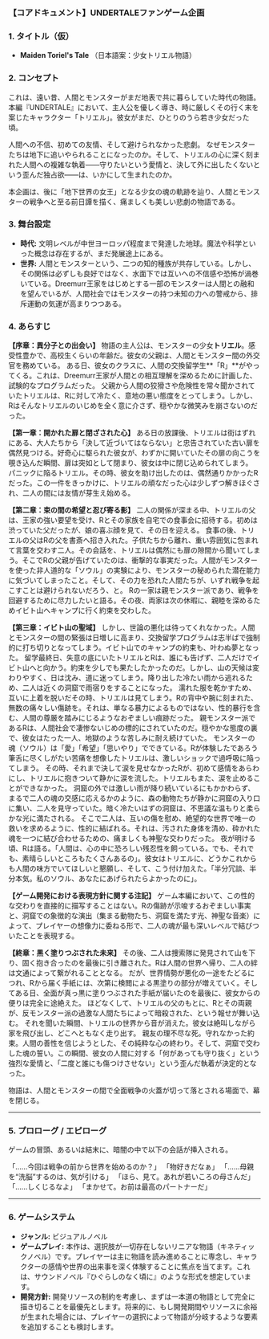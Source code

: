 ### **【コアドキュメント】UNDERTALEファンゲーム企画**

### **1. タイトル（仮）**

*   **Maiden Toriel's Tale**
    （日本語案：少女トリエル物語）

### **2. コンセプト**

これは、遠い昔、人間とモンスターがまだ地表で共に暮らしていた時代の物語。
本編『UNDERTALE』において、主人公を優しく導き、時に厳しくその行く末を案じたキャラクター「トリエル」。彼女がまだ、ひとりのうら若き少女だった頃。

人間への不信、初めての友情、そして避けられなかった悲劇。
なぜモンスターたちは地下に追いやられることになったのか。そして、トリエルの心に深く刻まれた人間への複雑な執着――守りたいという愛情と、決して外に出したくないという歪んだ独占欲――は、いかにして生まれたのか。

本企画は、後に「地下世界の女王」となる少女の魂の軌跡を辿り、人間とモンスターの戦争へと至る前日譚を描く、痛ましくも美しい悲劇の物語である。

### **3. 舞台設定**

*   **時代:** 文明レベルが中世ヨーロッパ程度まで発達した地球。魔法や科学といった概念は存在するが、まだ発展途上にある。
*   **世界:** 人間とモンスターという、二つの知的種族が共存している。しかし、その関係は必ずしも良好ではなく、水面下では互いへの不信感や恐怖が渦巻いている。Dreemurr王家をはじめとする一部のモンスターは人間との融和を望んでいるが、人間社会ではモンスターの持つ未知の力への警戒から、排斥運動の気運が高まりつつある。

### **4. あらすじ**

**【序章：異分子との出会い】**
物語の主人公は、モンスターの少女**トリエル**。感受性豊かで、高校生くらいの年齢だ。彼女の父親は、人間とモンスター間の外交官を務めている。
ある日、彼女のクラスに、人間の交換留学生**「R」**がやってくる。これは、Dreemurr王家が人間との相互理解を深めるために計画した、試験的なプログラムだった。
父親から人間の狡猾さや危険性を常々聞かされていたトリエルは、Rに対して冷たく、意地の悪い態度をとってしまう。しかし、Rはそんなトリエルのいじめを全く意に介さず、穏やかな微笑みを崩さないのだった。

**【第一章：開かれた扉と閉ざされた心】**
ある日の放課後、トリエルは街はずれにある、大人たちから「決して近づいてはならない」と忠告されていた古い扉を偶然見つける。好奇心に駆られた彼女が、わずかに開いていたその扉の向こうを覗き込んだ瞬間、扉は突如として閉まり、彼女は中に閉じ込められてしまう。
パニックに陥るトリエル。その時、彼女を助け出したのは、偶然通りかかったRだった。この一件をきっかけに、トリエルの頑なだった心は少しずつ解きほぐされ、二人の間には友情が芽生え始める。

**【第二章：束の間の希望と忍び寄る影】**
二人の関係が深まる中、トリエルの父は、王家の強い要望を受け、Rとその家族を自宅での食事会に招待する。初めは渋っていた父だったが、娘の喜ぶ顔を見て、その日を迎える。
食事の後、トリエルの父はRの父を書斎へ招き入れた。子供たちから離れ、重い雰囲気に包まれて言葉を交わす二人。その会話を、トリエルは偶然にも扉の隙間から聞いてしまう。そこでRの父親が告げていたのは、衝撃的な事実だった。人間がモンスターを使った非人道的な「ソウル」の実験により、モンスターの秘められた潜在能力に気づいてしまったこと。そして、その力を恐れた人間たちが、いずれ戦争を起こすことは避けられないだろう、と。
Rの一家は親モンスター派であり、戦争を回避するために尽力したいと語る。その夜、両家は次の休暇に、親睦を深めるためイビト山へキャンプに行く約束を交わした。

**【第三章：イビト山の聖域】**
しかし、世論の悪化は待ってくれなかった。人間とモンスターの間の緊張は日増しに高まり、交換留学プログラムは志半ばで強制的に打ち切りとなってしまう。イビト山でのキャンプの約束も、叶わぬ夢となった。
留学最終日、失意の底にいたトリエルとRは、誰にも告げず、二人だけでイビト山へと向かう。約束を少しでも果たしたかったのだ。しかし、山の天候は変わりやすく、日は沈み、道に迷ってしまう。降り出した冷たい雨から逃れるため、二人は近くの洞窟で雨宿りをすることになった。
濡れた服を乾かすため、互いに上着を脱いだその時、トリエルは見てしまう。Rの背中や腕に刻まれた、無数の痛々しい傷跡を。それは、単なる暴力によるものではない、性的暴行を含む、人間の尊厳を踏みにじるようなおぞましい痕跡だった。
親モンスター派であるRは、人間社会で凄惨ないじめの標的にされていたのだ。穏やかな態度の裏で、彼女はたった一人、地獄のような苦しみに耐え続けていた。
モンスターの魂（ソウル）は「愛」「希望」「思いやり」でできている。Rが体験したであろう筆舌に尽くしがたい苦痛を想像したトリエルは、激しいショックで過呼吸に陥ってしまう。
その時、それまで決して涙を見せなかったRが、初めて感情をあらわにし、トリエルに抱きついて静かに涙を流した。トリエルもまた、涙を止めることができなかった。
洞窟の外では激しい雨が降り続いているにもかかわらず、まるで二人の魂の交感に応えるかのように、森の動物たちが静かに洞窟の入り口に集い、二人を見守っていた。暗く冷たいはずの洞窟は、不思議な温もりと柔らかな光に満たされる。
そこで二人は、互いの傷を慰め、絶望的な世界で唯一の救いを求めるように、性的に結ばれる。それは、汚された身体を清め、砕かれた魂を一つに結び合わせるための、痛ましくも神聖な交わりだった。
夜が明ける頃、Rは語る。「人間は、心の中に恐ろしい残忍性を飼っている。でも、それでも、素晴らしいところもたくさんあるの」。彼女はトリエルに、どうかこれからも人間の味方でいてほしいと懇願し、そして、こう付け加えた。「半分冗談、半分本気。私のソウル、あなたにあげられたらよかったのに」。

**【ゲーム開発における表現方針に関する注記】**
ゲーム本編において、この性的な交わりを直接的に描写することはない。Rの傷跡が示唆するおぞましい事実と、洞窟での象徴的な演出（集まる動物たち、洞窟を満たす光、神聖な音楽）によって、プレイヤーの想像力に委ねる形で、二人の魂が最も深いレベルで結びついたことを表現する。

**【終章：黒く塗りつぶされた未来】**
その後、二人は捜索隊に発見されて山を下り、固く抱き合ったのを最後に引き離された。Rは人間の世界へ帰り、二人の絆は文通によって繋がれることとなる。
だが、世界情勢が悪化の一途をたどるにつれ、Rから届く手紙には、次第に検閲による黒塗りの部分が増えていく。そしてある日、全面が真っ黒に塗りつぶされた手紙が届いたのを最後に、彼女からの便りは完全に途絶えた。
ほどなくして、トリエルの父のもとに、Rとその両親が、反モンスター派の過激な人間たちによって暗殺された、という報せが舞い込む。
それを聞いた瞬間、トリエルの世界から音が消えた。彼女は絶叫しながら家を飛び出し、どこへともなく走り出す。
親友の理不尽な死。守れなかった約束。人間の善性を信じようとした、その純粋な心の終わり。そして、洞窟で交わした魂の誓い。この瞬間、彼女の人間に対する「何があっても守り抜く」という強烈な愛情と、「二度と誰にも傷つけさせない」という歪んだ執着が決定的となった。

物語は、人間とモンスターの間で全面戦争の火蓋が切って落とされる場面で、幕を閉じる。

---

### **5. プロローグ / エピローグ**

ゲームの冒頭、あるいは結末に、暗闇の中で以下の会話が挿入される。

「……今回は戦争の前から世界を始めるのか？」
「物好きだなぁ」
「……母親を“洗脳”するのは、気が引ける」
「ほら、見て。あれが若いころの母さんだ」
「……しくじるなよ」
「まかせて。お前は最高のパートナーだ」

---

### **6. ゲームシステム**

*   **ジャンル:** ビジュアルノベル
*   **ゲームプレイ:** 本作は、選択肢が一切存在しないリニアな物語（キネティックノベル）です。プレイヤーは主に物語を読み進めることに専念し、キャラクターの感情や世界の出来事を深く体験することに焦点を当てます。これは、サウンドノベル『ひぐらしのなく頃に』のような形式を想定しています。
*   **開発方針:** 開発リソースの制約を考慮し、まずは一本道の物語として完全に描き切ることを最優先とします。将来的に、もし開発期間やリソースに余裕が生まれた場合には、プレイヤーの選択によって物語が分岐するような要素を追加することも検討します。
